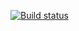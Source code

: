[![Build status](https://ci.appveyor.com/api/projects/status/5gistqq6wtxutlbq/branch/main?svg=true)](https://ci.appveyor.com/project/tervi888/a3a/branch/main)
